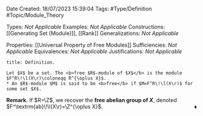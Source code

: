 <div class="topSpace"></div>

Date Created: 18/07/2023 15:39:04
Tags: #Type/Definition #Topic/Module_Theory

Types: <i>Not Applicable</i>
Examples: <i>Not Applicable</i>
Constructions: [[Generating Set (Module)]], [[Rank]]
Generalizations: <i>Not Applicable</i>

Properties: [[Universal Property of Free Modules]]
Sufficiencies: <i>Not Applicable</i>
Equivalences: <i>Not Applicable</i>
Justifications: <i>Not Applicable</i>

``` ad-Definition
title: Definition.

Let $X$ be a set. The <b>free $R$-module of $X$</b> is the module $F^R\!\l(X\r)\coloneqq R^{\oplus X}$.
* An $R$-module $M$ is said to be <b>free</b> if $M=F^R\!\l(X\r)$ for some set $X$.

```

<b>Remark.</b> If $R=\Z$, we recover the <b>free abelian group of $X$</b>, denoted $F^\textrm{ab}\!\l(X\r)=\Z^{\oplus X}$.<span style="float:right;">$\blacklozenge$</span>
